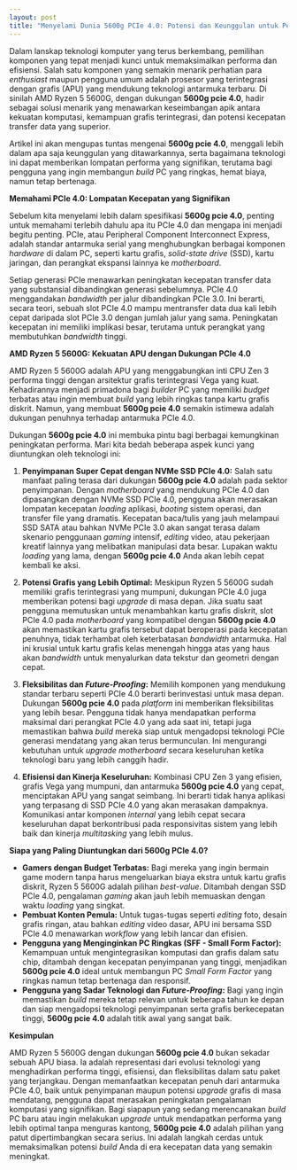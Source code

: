 ```yaml
---
layout: post
title: "Menyelami Dunia 5600g PCIe 4.0: Potensi dan Keunggulan untuk Performa Optimal"
---
```


Dalam lanskap teknologi komputer yang terus berkembang, pemilihan komponen yang tepat menjadi kunci untuk memaksimalkan performa dan efisiensi. Salah satu komponen yang semakin menarik perhatian para _enthusiast_ maupun pengguna umum adalah prosesor yang terintegrasi dengan grafis (APU) yang mendukung teknologi antarmuka terbaru. Di sinilah AMD Ryzen 5 5600G, dengan dukungan **5600g pcie 4.0**, hadir sebagai solusi menarik yang menawarkan keseimbangan apik antara kekuatan komputasi, kemampuan grafis terintegrasi, dan potensi kecepatan transfer data yang superior.

Artikel ini akan mengupas tuntas mengenai **5600g pcie 4.0**, menggali lebih dalam apa saja keunggulan yang ditawarkannya, serta bagaimana teknologi ini dapat memberikan lompatan performa yang signifikan, terutama bagi pengguna yang ingin membangun _build_ PC yang ringkas, hemat biaya, namun tetap bertenaga.

**Memahami PCIe 4.0: Lompatan Kecepatan yang Signifikan**

Sebelum kita menyelami lebih dalam spesifikasi **5600g pcie 4.0**, penting untuk memahami terlebih dahulu apa itu PCIe 4.0 dan mengapa ini menjadi begitu penting. PCIe, atau Peripheral Component Interconnect Express, adalah standar antarmuka serial yang menghubungkan berbagai komponen _hardware_ di dalam PC, seperti kartu grafis, _solid-state drive_ (SSD), kartu jaringan, dan perangkat ekspansi lainnya ke _motherboard_.

Setiap generasi PCIe menawarkan peningkatan kecepatan transfer data yang substansial dibandingkan generasi sebelumnya. PCIe 4.0 menggandakan _bandwidth_ per jalur dibandingkan PCIe 3.0. Ini berarti, secara teori, sebuah slot PCIe 4.0 mampu mentransfer data dua kali lebih cepat daripada slot PCIe 3.0 dengan jumlah jalur yang sama. Peningkatan kecepatan ini memiliki implikasi besar, terutama untuk perangkat yang membutuhkan _bandwidth_ tinggi.

**AMD Ryzen 5 5600G: Kekuatan APU dengan Dukungan PCIe 4.0**

AMD Ryzen 5 5600G adalah APU yang menggabungkan inti CPU Zen 3 performa tinggi dengan arsitektur grafis terintegrasi Vega yang kuat. Kehadirannya menjadi primadona bagi _builder_ PC yang memiliki _budget_ terbatas atau ingin membuat _build_ yang lebih ringkas tanpa kartu grafis diskrit. Namun, yang membuat **5600g pcie 4.0** semakin istimewa adalah dukungan penuhnya terhadap antarmuka PCIe 4.0.

Dukungan **5600g pcie 4.0** ini membuka pintu bagi berbagai kemungkinan peningkatan performa. Mari kita bedah beberapa aspek kunci yang diuntungkan oleh teknologi ini:

1.  **Penyimpanan Super Cepat dengan NVMe SSD PCIe 4.0:** Salah satu manfaat paling terasa dari dukungan **5600g pcie 4.0** adalah pada sektor penyimpanan. Dengan _motherboard_ yang mendukung PCIe 4.0 dan dipasangkan dengan NVMe SSD PCIe 4.0, pengguna akan merasakan lompatan kecepatan _loading_ aplikasi, _booting_ sistem operasi, dan transfer file yang dramatis. Kecepatan baca/tulis yang jauh melampaui SSD SATA atau bahkan NVMe PCIe 3.0 akan sangat terasa dalam skenario penggunaan _gaming_ intensif, _editing_ video, atau pekerjaan kreatif lainnya yang melibatkan manipulasi data besar. Lupakan waktu _loading_ yang lama, dengan **5600g pcie 4.0** Anda akan lebih cepat kembali ke aksi.

2.  **Potensi Grafis yang Lebih Optimal:** Meskipun Ryzen 5 5600G sudah memiliki grafis terintegrasi yang mumpuni, dukungan PCIe 4.0 juga memberikan potensi bagi _upgrade_ di masa depan. Jika suatu saat pengguna memutuskan untuk menambahkan kartu grafis diskrit, slot PCIe 4.0 pada _motherboard_ yang kompatibel dengan **5600g pcie 4.0** akan memastikan kartu grafis tersebut dapat beroperasi pada kecepatan penuhnya, tidak terhambat oleh keterbatasan _bandwidth_ antarmuka. Hal ini krusial untuk kartu grafis kelas menengah hingga atas yang haus akan _bandwidth_ untuk menyalurkan data tekstur dan geometri dengan cepat.

3.  **Fleksibilitas dan _Future-Proofing_:** Memilih komponen yang mendukung standar terbaru seperti PCIe 4.0 berarti berinvestasi untuk masa depan. Dukungan **5600g pcie 4.0** pada _platform_ ini memberikan fleksibilitas yang lebih besar. Pengguna tidak hanya mendapatkan performa maksimal dari perangkat PCIe 4.0 yang ada saat ini, tetapi juga memastikan bahwa _build_ mereka siap untuk mengadopsi teknologi PCIe generasi mendatang yang akan terus bermunculan. Ini mengurangi kebutuhan untuk _upgrade_ _motherboard_ secara keseluruhan ketika teknologi baru yang lebih canggih hadir.

4.  **Efisiensi dan Kinerja Keseluruhan:** Kombinasi CPU Zen 3 yang efisien, grafis Vega yang mumpuni, dan antarmuka **5600g pcie 4.0** yang cepat, menciptakan APU yang sangat seimbang. Ini berarti tidak hanya aplikasi yang terpasang di SSD PCIe 4.0 yang akan merasakan dampaknya. Komunikasi antar komponen _internal_ yang lebih cepat secara keseluruhan dapat berkontribusi pada responsivitas sistem yang lebih baik dan kinerja _multitasking_ yang lebih mulus.

**Siapa yang Paling Diuntungkan dari 5600g PCIe 4.0?**

*   **Gamers dengan Budget Terbatas:** Bagi mereka yang ingin bermain game modern tanpa harus mengeluarkan biaya ekstra untuk kartu grafis diskrit, Ryzen 5 5600G adalah pilihan _best-value_. Ditambah dengan SSD PCIe 4.0, pengalaman _gaming_ akan jauh lebih memuaskan dengan waktu _loading_ yang singkat.
*   **Pembuat Konten Pemula:** Untuk tugas-tugas seperti _editing_ foto, desain grafis ringan, atau bahkan _editing_ video dasar, APU ini bersama SSD PCIe 4.0 menawarkan _workflow_ yang lebih lancar dan efisien.
*   **Pengguna yang Menginginkan PC Ringkas (SFF - Small Form Factor):** Kemampuan untuk mengintegrasikan komputasi dan grafis dalam satu chip, ditambah dengan kecepatan penyimpanan yang tinggi, menjadikan **5600g pcie 4.0** ideal untuk membangun PC _Small Form Factor_ yang ringkas namun tetap bertenaga dan responsif.
*   **Pengguna yang Sadar Teknologi dan _Future-Proofing_:** Bagi yang ingin memastikan _build_ mereka tetap relevan untuk beberapa tahun ke depan dan siap mengadopsi teknologi penyimpanan serta grafis berkecepatan tinggi, **5600g pcie 4.0** adalah titik awal yang sangat baik.

**Kesimpulan**

AMD Ryzen 5 5600G dengan dukungan **5600g pcie 4.0** bukan sekadar sebuah APU biasa. Ia adalah representasi dari evolusi teknologi yang menghadirkan performa tinggi, efisiensi, dan fleksibilitas dalam satu paket yang terjangkau. Dengan memanfaatkan kecepatan penuh dari antarmuka PCIe 4.0, baik untuk penyimpanan maupun potensi _upgrade_ grafis di masa mendatang, pengguna dapat merasakan peningkatan pengalaman komputasi yang signifikan. Bagi siapapun yang sedang merencanakan _build_ PC baru atau ingin melakukan _upgrade_ untuk mendapatkan performa yang lebih optimal tanpa menguras kantong, **5600g pcie 4.0** adalah pilihan yang patut dipertimbangkan secara serius. Ini adalah langkah cerdas untuk memaksimalkan potensi _build_ Anda di era kecepatan data yang semakin meningkat.
